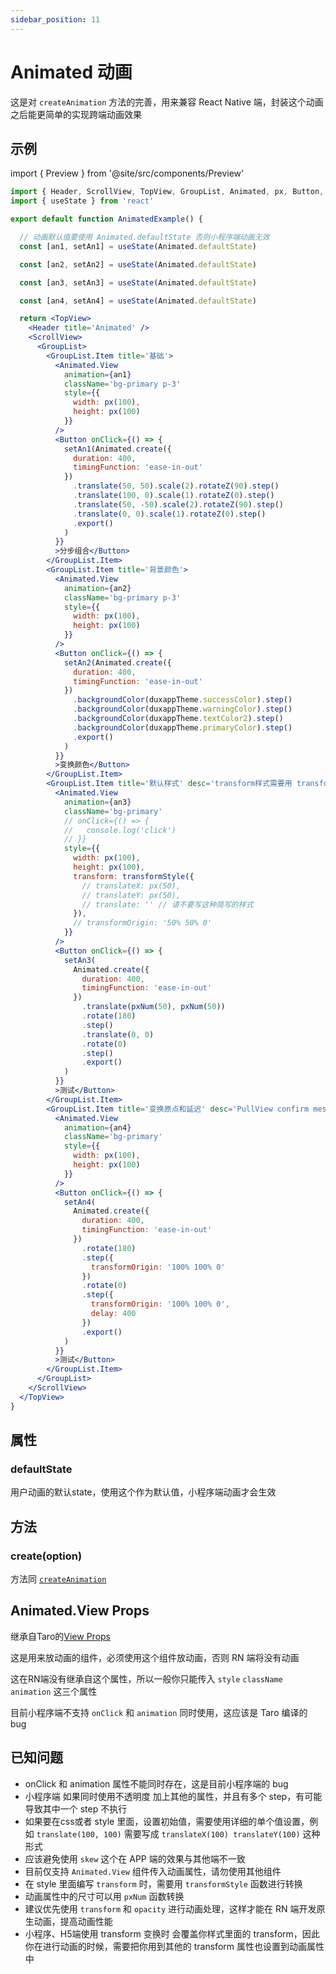 ```yaml
---
sidebar_position: 11
---
```


# Animated 动画

这是对 `createAnimation` 方法的完善，用来兼容 React Native 端，封装这个动画之后能更简单的实现跨端动画效果

## 示例

import { Preview } from '@site/src/components/Preview'

<Preview name='Animated' />

```jsx
import { Header, ScrollView, TopView, GroupList, Animated, px, Button, transformStyle, duxappTheme, pxNum } from '@/duxuiExample'
import { useState } from 'react'

export default function AnimatedExample() {

  // 动画默认值要使用 Animated.defaultState 否则小程序端动画无效
  const [an1, setAn1] = useState(Animated.defaultState)

  const [an2, setAn2] = useState(Animated.defaultState)

  const [an3, setAn3] = useState(Animated.defaultState)

  const [an4, setAn4] = useState(Animated.defaultState)

  return <TopView>
    <Header title='Animated' />
    <ScrollView>
      <GroupList>
        <GroupList.Item title='基础'>
          <Animated.View
            animation={an1}
            className='bg-primary p-3'
            style={{
              width: px(100),
              height: px(100)
            }}
          />
          <Button onClick={() => {
            setAn1(Animated.create({
              duration: 400,
              timingFunction: 'ease-in-out'
            })
              .translate(50, 50).scale(2).rotateZ(90).step()
              .translate(100, 0).scale(1).rotateZ(0).step()
              .translate(50, -50).scale(2).rotateZ(90).step()
              .translate(0, 0).scale(1).rotateZ(0).step()
              .export()
            )
          }}
          >分步组合</Button>
        </GroupList.Item>
        <GroupList.Item title='背景颜色'>
          <Animated.View
            animation={an2}
            className='bg-primary p-3'
            style={{
              width: px(100),
              height: px(100)
            }}
          />
          <Button onClick={() => {
            setAn2(Animated.create({
              duration: 400,
              timingFunction: 'ease-in-out'
            })
              .backgroundColor(duxappTheme.successColor).step()
              .backgroundColor(duxappTheme.warningColor).step()
              .backgroundColor(duxappTheme.textColor2).step()
              .backgroundColor(duxappTheme.primaryColor).step()
              .export()
            )
          }}
          >变换颜色</Button>
        </GroupList.Item>
        <GroupList.Item title='默认样式' desc='transform样式需要用 transformStyle 转换，且里面只能写基础样式，请不要写组合样式'>
          <Animated.View
            animation={an3}
            className='bg-primary'
            // onClick={() => {
            //   console.log('click')
            // }}
            style={{
              width: px(100),
              height: px(100),
              transform: transformStyle({
                // translateX: px(50),
                // translateY: px(50),
                // translate: '' // 请不要写这种简写的样式
              }),
              // transformOrigin: '50% 50% 0'
            }}
          />
          <Button onClick={() => {
            setAn3(
              Animated.create({
                duration: 400,
                timingFunction: 'ease-in-out'
              })
                .translate(pxNum(50), pxNum(50))
                .rotate(180)
                .step()
                .translate(0, 0)
                .rotate(0)
                .step()
                .export()
            )
          }}
          >测试</Button>
        </GroupList.Item>
        <GroupList.Item title='变换原点和延迟' desc='PullView confirm message 等功能的动画效果是使用这个库实现的，可以查看对应组件'>
          <Animated.View
            animation={an4}
            className='bg-primary'
            style={{
              width: px(100),
              height: px(100)
            }}
          />
          <Button onClick={() => {
            setAn4(
              Animated.create({
                duration: 400,
                timingFunction: 'ease-in-out'
              })
                .rotate(180)
                .step({
                  transformOrigin: '100% 100% 0'
                })
                .rotate(0)
                .step({
                  transformOrigin: '100% 100% 0',
                  delay: 400
                })
                .export()
            )
          }}
          >测试</Button>
        </GroupList.Item>
      </GroupList>
    </ScrollView>
  </TopView>
}
```

## 属性

### defaultState

用户动画的默认state，使用这个作为默认值，小程序端动画才会生效

## 方法

### create(option)

方法同 [`createAnimation`](https://developers.weixin.qq.com/miniprogram/dev/api/ui/animation/wx.createAnimation.html)

## Animated.View Props

继承自Taro的[View Props](https://nervjs.github.io/taro-docs/docs/components/viewContainer/view#viewprops)

这是用来放动画的组件，必须使用这个组件放动画，否则 RN 端将没有动画

这在RN端没有继承自这个属性，所以一般你只能传入 `style` `className` `animation` 这三个属性

目前小程序端不支持 `onClick` 和 `animation` 同时使用，这应该是 Taro 编译的 bug

## 已知问题

- onClick 和 animation 属性不能同时存在，这是目前小程序端的 bug
- 小程序端 如果同时使用不透明度 加上其他的属性，并且有多个 step，有可能导致其中一个 step 不执行
- 如果要在css或者 style 里面，设置初始值，需要使用详细的单个值设置，例如 `translate(100, 100)` 需要写成 `translateX(100) translateY(100)` 这种形式
- 应该避免使用 `skew` 这个在 APP 端的效果与其他端不一致
- 目前仅支持 `Animated.View` 组件传入动画属性，请勿使用其他组件
- 在 style 里面编写 `transform` 时，需要用 `transformStyle` 函数进行转换
- 动画属性中的尺寸可以用 `pxNum` 函数转换
- 建议优先使用 `transform` 和 `opacity` 进行动画处理，这样才能在 RN 端开发原生动画，提高动画性能
- 小程序、H5端使用 transform 变换时 会覆盖你样式里面的 transform，因此你在进行动画的时候，需要把你用到其他的 transform 属性也设置到动画属性中
